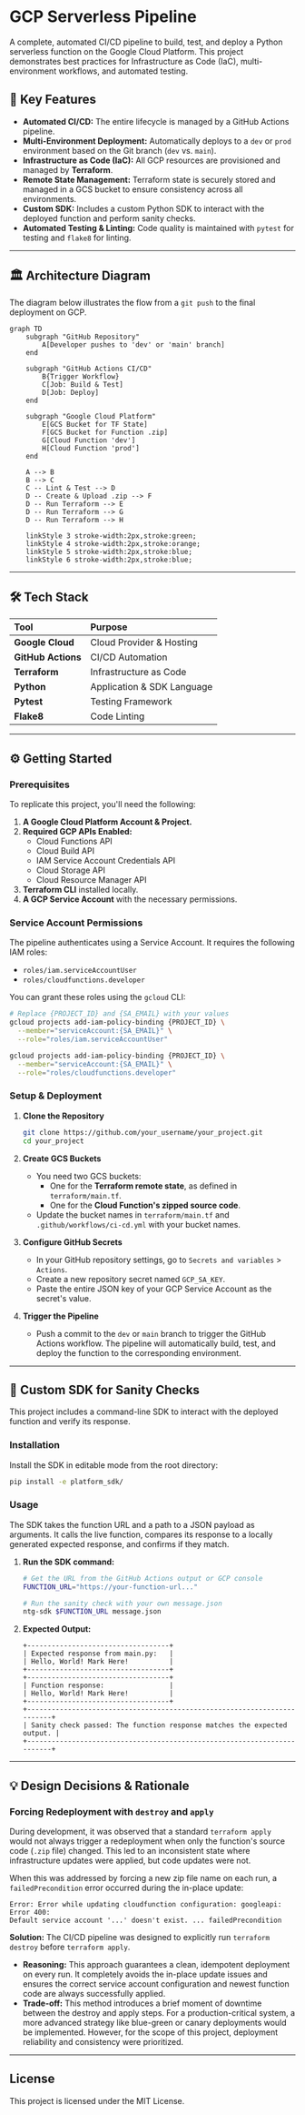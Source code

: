# **GCP Serverless Pipeline**

[](https://www.google.com/search?q=https://github.com/YOUR_USERNAME/YOUR_REPOSITORY/actions/workflows/ci-cd.yml)
[](https://opensource.org/licenses/MIT)

A complete, automated CI/CD pipeline to build, test, and deploy a Python serverless function on the Google Cloud Platform. This project demonstrates best practices for Infrastructure as Code (IaC), multi-environment workflows, and automated testing.

## **🚀 Key Features**

  * **Automated CI/CD:** The entire lifecycle is managed by a GitHub Actions pipeline.
  * **Multi-Environment Deployment:** Automatically deploys to a `dev` or `prod` environment based on the Git branch (`dev` vs. `main`).
  * **Infrastructure as Code (IaC):** All GCP resources are provisioned and managed by **Terraform**.
  * **Remote State Management:** Terraform state is securely stored and managed in a GCS bucket to ensure consistency across all environments.
  * **Custom SDK:** Includes a custom Python SDK to interact with the deployed function and perform sanity checks.
  * **Automated Testing & Linting:** Code quality is maintained with `pytest` for testing and `flake8` for linting.

-----

## **🏛️ Architecture Diagram**

The diagram below illustrates the flow from a `git push` to the final deployment on GCP.

```mermaid
graph TD
    subgraph "GitHub Repository"
        A[Developer pushes to 'dev' or 'main' branch]
    end

    subgraph "GitHub Actions CI/CD"
        B{Trigger Workflow}
        C[Job: Build & Test]
        D[Job: Deploy]
    end

    subgraph "Google Cloud Platform"
        E[GCS Bucket for TF State]
        F[GCS Bucket for Function .zip]
        G[Cloud Function 'dev']
        H[Cloud Function 'prod']
    end

    A --> B
    B --> C
    C -- Lint & Test --> D
    D -- Create & Upload .zip --> F
    D -- Run Terraform --> E
    D -- Run Terraform --> G
    D -- Run Terraform --> H

    linkStyle 3 stroke-width:2px,stroke:green;
    linkStyle 4 stroke-width:2px,stroke:orange;
    linkStyle 5 stroke-width:2px,stroke:blue;
    linkStyle 6 stroke-width:2px,stroke:blue;
```

-----

## **🛠️ Tech Stack**

| Tool | Purpose |
| :--- | :--- |
|  **Google Cloud** | Cloud Provider & Hosting |
|  **GitHub Actions** | CI/CD Automation |
|  **Terraform** | Infrastructure as Code |
|  **Python** | Application & SDK Language |
|  **Pytest** | Testing Framework |
|  **Flake8** | Code Linting |

-----

## **⚙️ Getting Started**

### **Prerequisites**

To replicate this project, you'll need the following:

1.  **A Google Cloud Platform Account & Project.**
2.  **Required GCP APIs Enabled:**
      * Cloud Functions API
      * Cloud Build API
      * IAM Service Account Credentials API
      * Cloud Storage API
      * Cloud Resource Manager API
3.  **Terraform CLI** installed locally.
4.  **A GCP Service Account** with the necessary permissions.

### **Service Account Permissions**

The pipeline authenticates using a Service Account. It requires the following IAM roles:

  * `roles/iam.serviceAccountUser`
  * `roles/cloudfunctions.developer`

You can grant these roles using the `gcloud` CLI:

```bash
# Replace {PROJECT_ID} and {SA_EMAIL} with your values
gcloud projects add-iam-policy-binding {PROJECT_ID} \
  --member="serviceAccount:{SA_EMAIL}" \
  --role="roles/iam.serviceAccountUser"

gcloud projects add-iam-policy-binding {PROJECT_ID} \
  --member="serviceAccount:{SA_EMAIL}" \
  --role="roles/cloudfunctions.developer"
```

### **Setup & Deployment**

1.  **Clone the Repository**

    ```sh
    git clone https://github.com/your_username/your_project.git
    cd your_project
    ```

2.  **Create GCS Buckets**

      * You need two GCS buckets:
          * One for the **Terraform remote state**, as defined in `terraform/main.tf`.
          * One for the **Cloud Function's zipped source code**.
      * Update the bucket names in `terraform/main.tf` and `.github/workflows/ci-cd.yml` with your bucket names.

3.  **Configure GitHub Secrets**

      * In your GitHub repository settings, go to `Secrets and variables` \> `Actions`.
      * Create a new repository secret named `GCP_SA_KEY`.
      * Paste the entire JSON key of your GCP Service Account as the secret's value.

4.  **Trigger the Pipeline**

      * Push a commit to the `dev` or `main` branch to trigger the GitHub Actions workflow. The pipeline will automatically build, test, and deploy the function to the corresponding environment.

-----

## **🔬 Custom SDK for Sanity Checks**

This project includes a command-line SDK to interact with the deployed function and verify its response.

### **Installation**

Install the SDK in editable mode from the root directory:

```sh
pip install -e platform_sdk/
```

### **Usage**

The SDK takes the function URL and a path to a JSON payload as arguments. It calls the live function, compares its response to a locally generated expected response, and confirms if they match.

1.  **Run the SDK command:**
    ```sh
    # Get the URL from the GitHub Actions output or GCP console
    FUNCTION_URL="https://your-function-url..."

    # Run the sanity check with your own message.json
    ntg-sdk $FUNCTION_URL message.json
    ```
2.  **Expected Output:**
    ```
    +-----------------------------------+
    | Expected response from main.py:   |
    | Hello, World! Mark Here!          |
    +-----------------------------------+
    +-----------------------------------+
    | Function response:                |
    | Hello, World! Mark Here!          |
    +-----------------------------------+
    +-------------------------------------------------------------------------+
    | Sanity check passed: The function response matches the expected output. |
    +-------------------------------------------------------------------------+
    ```

-----

## **💡 Design Decisions & Rationale**

### **Forcing Redeployment with `destroy` and `apply`**

During development, it was observed that a standard `terraform apply` would not always trigger a redeployment when only the function's source code (`.zip` file) changed. This led to an inconsistent state where infrastructure updates were applied, but code updates were not.

When this was addressed by forcing a new zip file name on each run, a `failedPrecondition` error occurred during the in-place update:

```
Error: Error while updating cloudfunction configuration: googleapi: Error 400:
Default service account '...' doesn't exist. ... failedPrecondition
```

**Solution:** The CI/CD pipeline was designed to explicitly run `terraform destroy` before `terraform apply`.

  * **Reasoning:** This approach guarantees a clean, idempotent deployment on every run. It completely avoids the in-place update issues and ensures the correct service account configuration and newest function code are always successfully applied.
  * **Trade-off:** This method introduces a brief moment of downtime between the destroy and apply steps. For a production-critical system, a more advanced strategy like blue-green or canary deployments would be implemented. However, for the scope of this project, deployment reliability and consistency were prioritized.

-----

## **License**

This project is licensed under the MIT License.
